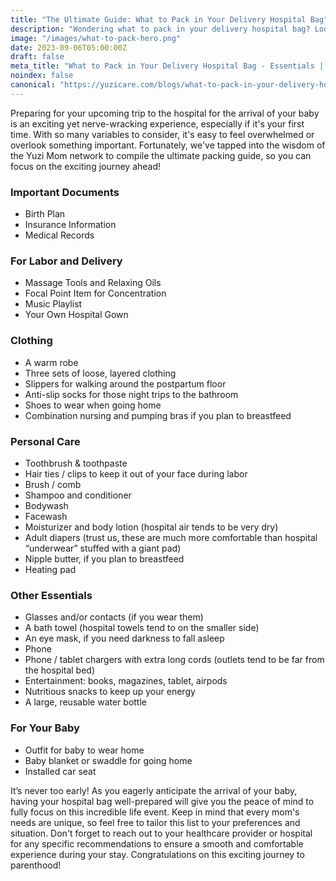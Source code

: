 ```yaml
---
title: "The Ultimate Guide: What to Pack in Your Delivery Hospital Bag"
description: "Wondering what to pack in your delivery hospital bag? Look no further - we’ve tapped into the Yuzi Mom network to put together the ultimate packing list."
image: "/images/what-to-pack-hero.png"
date: 2023-09-06T05:00:00Z
draft: false
meta_title: "What to Pack in Your Delivery Hospital Bag - Essentials | Yuzi"
noindex: false
canonical: "https://yuzicare.com/blogs/what-to-pack-in-your-delivery-hospital-bag"
---
```

Preparing for your upcoming trip to the hospital for the arrival of your baby is an exciting yet nerve-wracking experience, especially if it's your first time. With so many variables to consider, it's easy to feel overwhelmed or overlook something important. Fortunately, we've tapped into the wisdom of the Yuzi Mom network to compile the ultimate packing guide, so you can focus on the exciting journey ahead!

### Important Documents

- Birth Plan
- Insurance Information
- Medical Records

### For Labor and Delivery

- Massage Tools and Relaxing Oils
- Focal Point Item for Concentration
- Music Playlist
- Your Own Hospital Gown

### Clothing

- A warm robe
- Three sets of loose, layered clothing
- Slippers for walking around the postpartum floor
- Anti-slip socks for those night trips to the bathroom
- Shoes to wear when going home
- Combination nursing and pumping bras if you plan to breastfeed

### Personal Care

- Toothbrush & toothpaste
- Hair ties / clips to keep it out of your face during labor
- Brush / comb
- Shampoo and conditioner
- Bodywash
- Facewash
- Moisturizer and body lotion (hospital air tends to be very dry)
- Adult diapers (trust us, these are much more comfortable than hospital “underwear” stuffed with a giant pad)
- Nipple butter, if you plan to breastfeed
- Heating pad

### Other Essentials

- Glasses and/or contacts (if you wear them)
- A bath towel (hospital towels tend to on the smaller side)
- An eye mask, if you need darkness to fall asleep 
- Phone
- Phone / tablet chargers with extra long cords (outlets tend to be far from the hospital bed)
- Entertainment: books, magazines, tablet, airpods
- Nutritious snacks to keep up your energy
- A large, reusable water bottle

### For Your Baby

- Outfit for baby to wear home
- Baby blanket or swaddle for going home
- Installed car seat

It’s never too early! As you eagerly anticipate the arrival of your baby, having your hospital bag well-prepared will give you the peace of mind to fully focus on this incredible life event. Keep in mind that every mom's needs are unique, so feel free to tailor this list to your preferences and situation. Don't forget to reach out to your healthcare provider or hospital for any specific recommendations to ensure a smooth and comfortable experience during your stay. Congratulations on this exciting journey to parenthood! 
